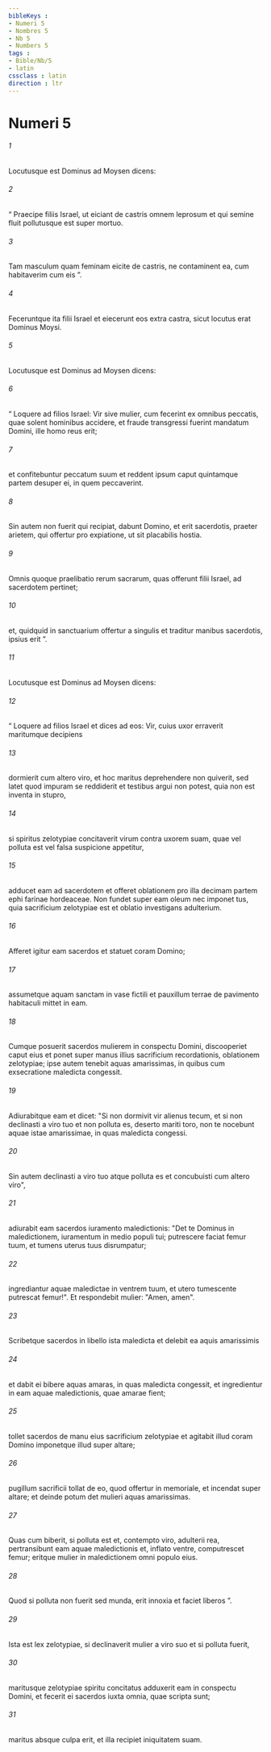 ```yaml
---
bibleKeys : 
- Numeri 5
- Nombres 5
- Nb 5
- Numbers 5
tags : 
- Bible/Nb/5
- latin
cssclass : latin
direction : ltr
---
```


# Numeri 5

###### 1
Locutusque est Dominus ad Moysen dicens: 
###### 2
“ Praecipe filiis Israel, ut eiciant de castris omnem leprosum et qui semine fluit pollutusque est super mortuo. 
###### 3
Tam masculum quam feminam eicite de castris, ne contaminent ea, cum habitaverim cum eis ”. 
###### 4
Feceruntque ita filii Israel et eiecerunt eos extra castra, sicut locutus erat Dominus Moysi. 
###### 5
Locutusque est Dominus ad Moysen dicens: 
###### 6
“ Loquere ad filios Israel: Vir sive mulier, cum fecerint ex omnibus peccatis, quae solent hominibus accidere, et fraude transgressi fuerint mandatum Domini, ille homo reus erit; 
###### 7
et confitebuntur peccatum suum et reddent ipsum caput quintamque partem desuper ei, in quem peccaverint. 
###### 8
Sin autem non fuerit qui recipiat, dabunt Domino, et erit sacerdotis, praeter arietem, qui offertur pro expiatione, ut sit placabilis hostia.
###### 9
Omnis quoque praelibatio rerum sacrarum, quas offerunt filii Israel, ad sacerdotem pertinet; 
###### 10
et, quidquid in sanctuarium offertur a singulis et traditur manibus sacerdotis, ipsius erit ”.
###### 11
Locutusque est Dominus ad Moysen dicens: 
###### 12
“ Loquere ad filios Israel et dices ad eos: Vir, cuius uxor erraverit maritumque decipiens 
###### 13
dormierit cum altero viro, et hoc maritus deprehendere non quiverit, sed latet quod impuram se reddiderit et testibus argui non potest, quia non est inventa in stupro, 
###### 14
si spiritus zelotypiae concitaverit virum contra uxorem suam, quae vel polluta est vel falsa suspicione appetitur, 
###### 15
adducet eam ad sacerdotem et offeret oblationem pro illa decimam partem ephi farinae hordeaceae. Non fundet super eam oleum nec imponet tus, quia sacrificium zelotypiae est et oblatio investigans adulterium.
###### 16
Afferet igitur eam sacerdos et statuet coram Domino; 
###### 17
assumetque aquam sanctam in vase fictili et pauxillum terrae de pavimento habitaculi mittet in eam. 
###### 18
Cumque posuerit sacerdos mulierem in conspectu Domini, discooperiet caput eius et ponet super manus illius sacrificium recordationis, oblationem zelotypiae; ipse autem tenebit aquas amarissimas, in quibus cum exsecratione maledicta congessit. 
###### 19
Adiurabitque eam et dicet: "Si non dormivit vir alienus tecum, et si non declinasti a viro tuo et non polluta es, deserto mariti toro, non te nocebunt aquae istae amarissimae, in quas maledicta congessi. 
###### 20
Sin autem declinasti a viro tuo atque polluta es et concubuisti cum altero viro", 
###### 21
adiurabit eam sacerdos iuramento maledictionis: "Det te Dominus in maledictionem, iuramentum in medio populi tui; putrescere faciat femur tuum, et tumens uterus tuus disrumpatur; 
###### 22
ingrediantur aquae maledictae in ventrem tuum, et utero tumescente putrescat femur!". Et respondebit mulier: "Amen, amen".
###### 23
Scribetque sacerdos in libello ista maledicta et delebit ea aquis amarissimis 
###### 24
et dabit ei bibere aquas amaras, in quas maledicta congessit, et ingredientur in eam aquae maledictionis, quae amarae fient; 
###### 25
tollet sacerdos de manu eius sacrificium zelotypiae et agitabit illud coram Domino imponetque illud super altare; 
###### 26
pugillum sacrificii tollat de eo, quod offertur in memoriale, et incendat super altare; et deinde potum det mulieri aquas amarissimas. 
###### 27
Quas cum biberit, si polluta est et, contempto viro, adulterii rea, pertransibunt eam aquae maledictionis et, inflato ventre, computrescet femur; eritque mulier in maledictionem omni populo eius. 
###### 28
Quod si polluta non fuerit sed munda, erit innoxia et faciet liberos ”.
###### 29
Ista est lex zelotypiae, si declinaverit mulier a viro suo et si polluta fuerit, 
###### 30
maritusque zelotypiae spiritu concitatus adduxerit eam in conspectu Domini, et fecerit ei sacerdos iuxta omnia, quae scripta sunt; 
###### 31
maritus absque culpa erit, et illa recipiet iniquitatem suam.
